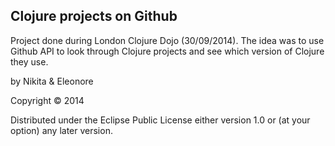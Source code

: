 Clojure projects on Github
------------------------

Project done during London Clojure Dojo (30/09/2014).
The idea was to use Github API to look through Clojure projects and see which version of Clojure they use.


by Nikita & Eleonore


Copyright © 2014

Distributed under the Eclipse Public License either version 1.0 or (at
your option) any later version.
